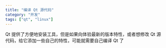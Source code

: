 ```yaml
---
title: "编译 Qt 源代码"
category: "开发"
tags: ["qt", "linux"]
---
```


Qt 提供了方便地安装工具，但是如果向体验最新的版本特性，或者想修改 Qt 源代码，给它添加一些自己的特性，可能就需要自己编译 Qt 了
